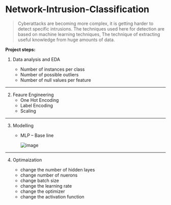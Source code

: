 # Network-Intrusion-Classification
> Cyberattacks are becoming more complex, it is getting harder to detect specific intrusions. The techniques used here for detection are based on machine learning techniques, The technique of extracting useful knowledge from huge amounts of data.

**Project steps:**
1. Data analysis and EDA 

      - Number of instances per class
      - Number of  possible outliers 
      - Number of null values per feature


****
2. Feaure Engineering
      - One Hot Encoding
      - Label Encoding
      - Scaling

****
3. Modelling
      - MLP – Base line
      
         ![image](https://user-images.githubusercontent.com/45748269/227396878-dd032bb9-a770-4724-8b14-7f224a22bde6.png)

****
4. Optimaization

      - change the number of hidden layes
      - change number of nuerons
      - change batch size
      - change the learning rate
      - change the optimizer
      - change the activation function
      




